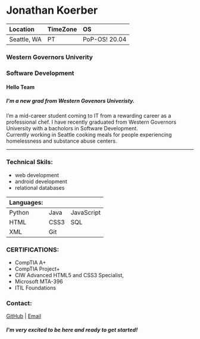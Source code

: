 # Jonathan Koerber

Location | TimeZone | OS
:---| :---| :---
Seattle, WA| PT| PoP-OS! 20.04

### __Western Governors Univerity__
### __Software Development__

#### Hello Team
##### I'm a new grad from Western Govenors Univeristy.  
I’m a mid-career student coming to IT from a rewarding career as a professional chef.
I have recently graduated from Western Governors University with a bacholors in Software Development.  
Currently working in Seattle cooking meals for people experiencing homelessness and substance abuse centers. 


---
### Technical Skils:
* web development 
* android development 
* relational databases 

 
 Languages: | | |
------ | ------- | --------
Python | Java | JavaScript |
HTML| CSS3 | SQL |
XML | Git



### CERTIFICATIONS:
* CompTIA A+
* CompTIA Project+
* CIW Advanced HTML5 and CSS3 Specialist, 
* Microsoft MTA-396
* ITIL Foundations

### Contact:
[GitHub](https://github.com/JonathanKoerber) | [Email](jonathankoerber@gmail.com)

##### I'm very excited to be here and ready to get started!
